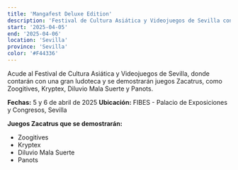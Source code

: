 ```yaml
---
title: 'Mangafest Deluxe Edition'
description: 'Festival de Cultura Asiática y Videojuegos de Sevilla con gran ludoteca y demostraciones de juegos Zacatrus.'
start: '2025-04-05'
end: '2025-04-06'
location: 'Sevilla'
province: 'Sevilla'
color: '#F44336'
---
```


Acude al Festival de Cultura Asiática y Videojuegos de Sevilla, donde contarán con una gran ludoteca y se demostrarán juegos Zacatrus, como Zoogitives, Kryptex, Diluvio Mala Suerte y Panots.

**Fechas:** 5 y 6 de abril de 2025
**Ubicación:** FIBES - Palacio de Exposiciones y Congresos, Sevilla

**Juegos Zacatrus que se demostrarán:**
- Zoogitives
- Kryptex
- Diluvio Mala Suerte
- Panots

